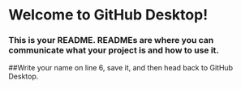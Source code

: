 # Welcome to GitHub Desktop!

### This is your README. READMEs are where you can communicate what your project is and how to use it.
##Write your name on line 6, save it, and then head back to GitHub Desktop.
